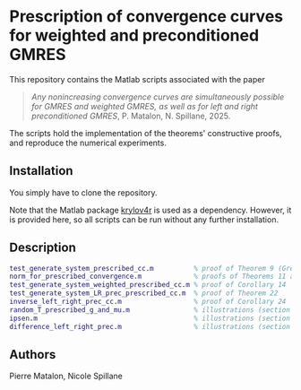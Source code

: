 # Prescription of convergence curves for weighted and preconditioned GMRES

This repository contains the Matlab scripts associated with the paper 

> *Any nonincreasing convergence curves are simultaneously possible for GMRES and weighted GMRES, as well as for left and right preconditioned GMRES*, P. Matalon, N. Spillane, 2025.

The scripts hold the implementation of the theorems' constructive proofs, and reproduce the numerical experiments. 

## Installation

You simply have to clone the repository.

Note that the Matlab package [krylov4r](https://github.com/hpc-maths/krylov4r) is used as a dependency. However, it is provided here, so all scripts can be run without any further installation.

## Description

```matlab
test_generate_system_prescribed_cc.m          % proof of Theorem 9 (Greenbaum et al., 1996)
norm_for_prescribed_convergence.m             % proofs of Theorems 11 and 21
test_generate_system_weighted_prescribed_cc.m % proof of Corollary 14
test_generate_system_LR_prec_prescribed_cc.m  % proof of Theorem 22
inverse_left_right_prec_cc.m                  % proof of Corollary 24
random_T_prescribed_g_and_mu.m                % illustrations (section 4.1)
ipsen.m                                       % illustrations (section 4.2)
difference_left_right_prec.m                  % illustrations (section 4.3)
```

## Authors
Pierre Matalon, Nicole Spillane
